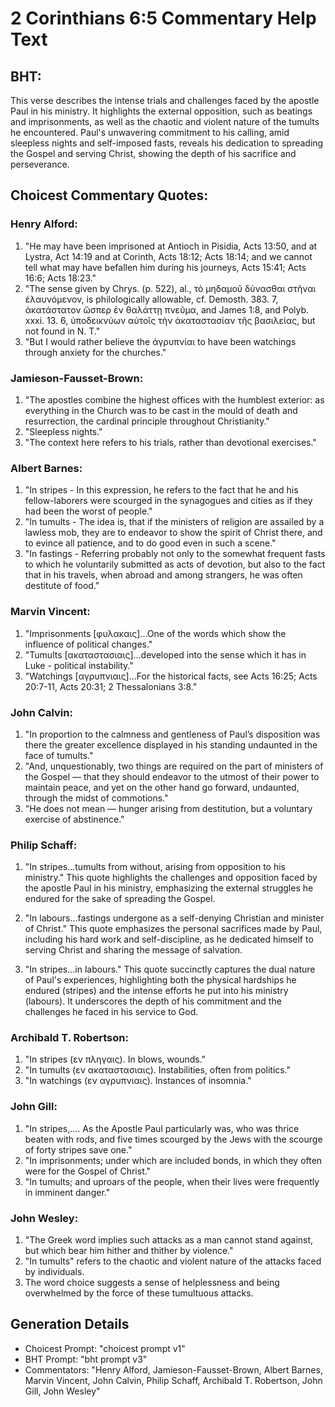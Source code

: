 # 2 Corinthians 6:5 Commentary Help Text

## BHT:
This verse describes the intense trials and challenges faced by the apostle Paul in his ministry. It highlights the external opposition, such as beatings and imprisonments, as well as the chaotic and violent nature of the tumults he encountered. Paul's unwavering commitment to his calling, amid sleepless nights and self-imposed fasts, reveals his dedication to spreading the Gospel and serving Christ, showing the depth of his sacrifice and perseverance.

## Choicest Commentary Quotes:
### Henry Alford:
1. "He may have been imprisoned at Antioch in Pisidia, Acts 13:50, and at Lystra, Act 14:19 and at Corinth, Acts 18:12; Acts 18:14; and we cannot tell what may have befallen him during his journeys, Acts 15:41; Acts 16:6; Acts 18:23."
2. "The sense given by Chrys. (p. 522), al., τὸ μηδαμοῦ δύνασθαι στῆναι ἐλαυνόμενον, is philologically allowable, cf. Demosth. 383. 7, ἀκατάστατον ὥσπερ ἐν θαλάττῃ πνεῦμα, and James 1:8, and Polyb. xxxi. 13. 6, ὑποδεικνύων αὐτοῖς τὴν ἀκαταστασίαν τῆς βασιλείας, but not found in N. T."
3. "But I would rather believe the ἀγρυπνίαι to have been watchings through anxiety for the churches."


### Jamieson-Fausset-Brown:
1. "The apostles combine the highest offices with the humblest exterior: as everything in the Church was to be cast in the mould of death and resurrection, the cardinal principle throughout Christianity." 
2. "Sleepless nights." 
3. "The context here refers to his trials, rather than devotional exercises."

### Albert Barnes:
1. "In stripes - In this expression, he refers to the fact that he and his fellow-laborers were scourged in the synagogues and cities as if they had been the worst of people."
2. "In tumults - The idea is, that if the ministers of religion are assailed by a lawless mob, they are to endeavor to show the spirit of Christ there, and to evince all patience, and to do good even in such a scene."
3. "In fastings - Referring probably not only to the somewhat frequent fasts to which he voluntarily submitted as acts of devotion, but also to the fact that in his travels, when abroad and among strangers, he was often destitute of food."

### Marvin Vincent:
1. "Imprisonments [φυλακαις]...One of the words which show the influence of political changes."
2. "Tumults [ακαταστασιαις]...developed into the sense which it has in Luke - political instability."
3. "Watchings [αγρυπνιαις]...For the historical facts, see Acts 16:25; Acts 20:7-11, Acts 20:31; 2 Thessalonians 3:8."

### John Calvin:
1. "In proportion to the calmness and gentleness of Paul’s disposition was there the greater excellence displayed in his standing undaunted in the face of tumults."
2. "And, unquestionably, two things are required on the part of ministers of the Gospel — that they should endeavor to the utmost of their power to maintain peace, and yet on the other hand go forward, undaunted, through the midst of commotions."
3. "He does not mean — hunger arising from destitution, but a voluntary exercise of abstinence."

### Philip Schaff:
1. "In stripes...tumults from without, arising from opposition to his ministry." This quote highlights the challenges and opposition faced by the apostle Paul in his ministry, emphasizing the external struggles he endured for the sake of spreading the Gospel.

2. "In labours...fastings undergone as a self-denying Christian and minister of Christ." This quote emphasizes the personal sacrifices made by Paul, including his hard work and self-discipline, as he dedicated himself to serving Christ and sharing the message of salvation.

3. "In stripes...in labours." This quote succinctly captures the dual nature of Paul's experiences, highlighting both the physical hardships he endured (stripes) and the intense efforts he put into his ministry (labours). It underscores the depth of his commitment and the challenges he faced in his service to God.

### Archibald T. Robertson:
1. "In stripes (εν πληγαις). In blows, wounds." 
2. "In tumults (εν ακαταστασιαις). Instabilities, often from politics." 
3. "In watchings (εν αγρυπνιαις). Instances of insomnia."

### John Gill:
1. "In stripes,.... As the Apostle Paul particularly was, who was thrice beaten with rods, and five times scourged by the Jews with the scourge of forty stripes save one." 
2. "In imprisonments; under which are included bonds, in which they often were for the Gospel of Christ."
3. "In tumults; and uproars of the people, when their lives were frequently in imminent danger."

### John Wesley:
1. "The Greek word implies such attacks as a man cannot stand against, but which bear him hither and thither by violence."
2. "In tumults" refers to the chaotic and violent nature of the attacks faced by individuals.
3. The word choice suggests a sense of helplessness and being overwhelmed by the force of these tumultuous attacks.


## Generation Details
- Choicest Prompt: "choicest prompt v1"
- BHT Prompt: "bht prompt v3"
- Commentators: "Henry Alford, Jamieson-Fausset-Brown, Albert Barnes, Marvin Vincent, John Calvin, Philip Schaff, Archibald T. Robertson, John Gill, John Wesley"

